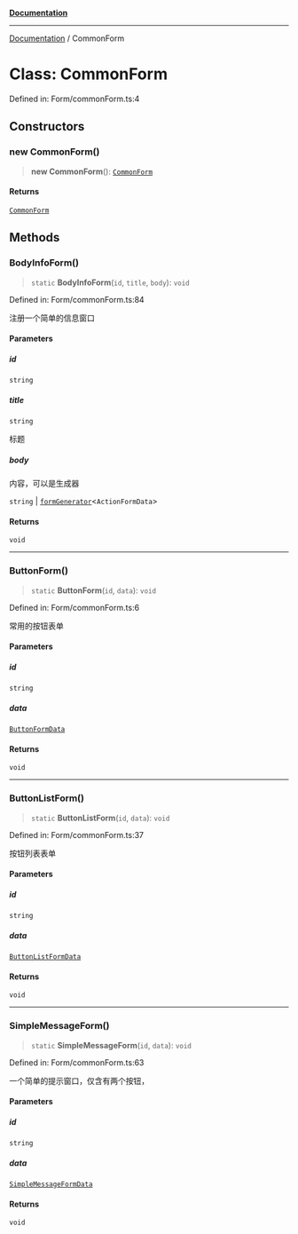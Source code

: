 [**Documentation**](../README.md)

***

[Documentation](../globals.md) / CommonForm

# Class: CommonForm

Defined in: Form/commonForm.ts:4

## Constructors

### new CommonForm()

> **new CommonForm**(): [`CommonForm`](CommonForm.md)

#### Returns

[`CommonForm`](CommonForm.md)

## Methods

### BodyInfoForm()

> `static` **BodyInfoForm**(`id`, `title`, `body`): `void`

Defined in: Form/commonForm.ts:84

注册一个简单的信息窗口

#### Parameters

##### id

`string`

##### title

`string`

标题

##### body

内容，可以是生成器

`string` | [`formGenerator`](../interfaces/formGenerator.md)\<`ActionFormData`\>

#### Returns

`void`

***

### ButtonForm()

> `static` **ButtonForm**(`id`, `data`): `void`

Defined in: Form/commonForm.ts:6

常用的按钮表单

#### Parameters

##### id

`string`

##### data

[`ButtonFormData`](../interfaces/ButtonFormData.md)

#### Returns

`void`

***

### ButtonListForm()

> `static` **ButtonListForm**(`id`, `data`): `void`

Defined in: Form/commonForm.ts:37

按钮列表表单

#### Parameters

##### id

`string`

##### data

[`ButtonListFormData`](../interfaces/ButtonListFormData.md)

#### Returns

`void`

***

### SimpleMessageForm()

> `static` **SimpleMessageForm**(`id`, `data`): `void`

Defined in: Form/commonForm.ts:63

一个简单的提示窗口，仅含有两个按钮，

#### Parameters

##### id

`string`

##### data

[`SimpleMessageFormData`](../interfaces/SimpleMessageFormData.md)

#### Returns

`void`
